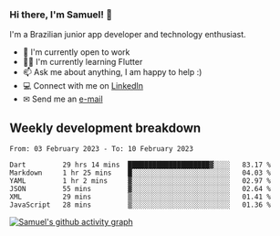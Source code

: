 ### Hi there, I'm Samuel! 👋

I'm a Brazilian junior app developer and technology enthusiast.

- 🏢 I'm currently open to work
- 👨‍💻 I'm currently learning Flutter
- 📫 Ask me about anything, I am happy to help :)
- 💻 Connect with me on [LinkedIn](https://www.linkedin.com/in/samuel-s-marques/)
- ✉ Send me an [e-mail](mailto:samuel.s.marques@protonmail.com)

## Weekly development breakdown
<!--START_SECTION:waka-->

```text
From: 03 February 2023 - To: 10 February 2023

Dart         29 hrs 14 mins  ████████████████████▓░░░░   83.17 %
Markdown     1 hr 25 mins    █░░░░░░░░░░░░░░░░░░░░░░░░   04.03 %
YAML         1 hr 2 mins     ▓░░░░░░░░░░░░░░░░░░░░░░░░   02.97 %
JSON         55 mins         ▓░░░░░░░░░░░░░░░░░░░░░░░░   02.64 %
XML          29 mins         ▒░░░░░░░░░░░░░░░░░░░░░░░░   01.41 %
JavaScript   28 mins         ▒░░░░░░░░░░░░░░░░░░░░░░░░   01.36 %
```

<!--END_SECTION:waka-->

[![Samuel's github activity graph](https://activity-graph.herokuapp.com/graph?username=samuel-s-marques&theme=react-dark)](https://github.com/samuel-s-marques)
